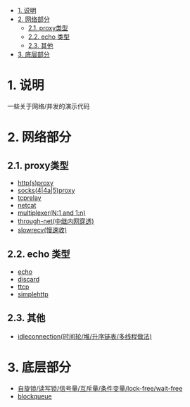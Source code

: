 <!-- TOC -->

- [1. 说明](#1-说明)
- [2. 网络部分](#2-网络部分)
    - [2.1. proxy类型](#21-proxy类型)
    - [2.2. echo 类型](#22-echo-类型)
    - [2.3. 其他](#23-其他)
- [3. 底层部分](#3-底层部分)

<!-- /TOC -->

<a id="markdown-1-说明" name="1-说明"></a>
# 1. 说明

一些关于网络/并发的演示代码

<a id="markdown-2-网络部分" name="2-网络部分"></a>
# 2. 网络部分

<a id="markdown-21-proxy类型" name="21-proxy类型"></a>
## 2.1. proxy类型

* [http(s)proxy](httpproxy/readme.md)
* [socks(4|4a|5)proxy](socks/readme.md)
* [tcprelay](tcprelay/readme.md)
* [netcat](netcat/readme.md)
* [multiplexer(N:1 and 1:n)](multiplexer/readme.md)
* [through-net(中继内网穿透)](through-net/readme.md)
* [slowrecv(慢速收)](slowrecv/readme.md)

<a id="markdown-22-echo-类型" name="22-echo-类型"></a>
## 2.2. echo 类型

* [echo](echo)
* [discard](discard)
* [ttcp](ttcp/readme.md)
* [simplehttp](simplehttp)


<a id="markdown-23-其他" name="23-其他"></a>
## 2.3. 其他

* [idleconnection(时间轮/堆/升序链表/多线程做法)](idleconnection/readme.md)

<a id="markdown-3-底层部分" name="3-底层部分"></a>
# 3. 底层部分

* [自旋锁/读写锁/信号量/互斥量/条件变量/lock-free/wait-free](sync/readme.md)
* [blockqueue](blockqueue)